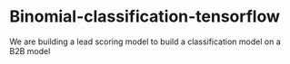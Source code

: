 # Binomial-classification-tensorflow
We are building a lead scoring model to build a classification model on a B2B model
